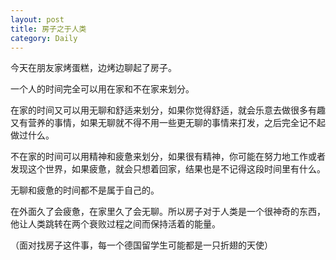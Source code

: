 ```yaml
---
layout: post
title: 房子之于人类
category: Daily
---
```


今天在朋友家烤蛋糕，边烤边聊起了房子。  

一个人的时间完全可以用在家和不在家来划分。  

在家的时间又可以用无聊和舒适来划分，如果你觉得舒适，就会乐意去做很多有趣又有营养的事情，如果无聊就不得不用一些更无聊的事情来打发，之后完全记不起做过什么。  

不在家的时间可以用精神和疲惫来划分，如果很有精神，你可能在努力地工作或者发现这个世界，如果疲惫，就会只想着回家，结果也是不记得这段时间里有什么。  

无聊和疲惫的时间都不是属于自己的。  

在外面久了会疲惫，在家里久了会无聊。所以房子对于人类是一个很神奇的东西，他让人类跳转在两个衰败过程之间而保持活着的能量。  

（面对找房子这件事，每一个德国留学生可能都是一只折翅的天使）  


